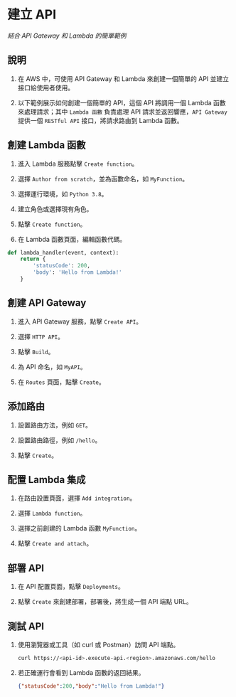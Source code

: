 # 建立 API

_結合 API Gateway 和 Lambda 的簡單範例_

## 說明

1. 在 AWS 中，可使用 API Gateway 和 Lambda 來創建一個簡單的 API 並建立接口給使用者使用。

2. 以下範例展示如何創建一個簡單的 API，這個 API 將調用一個 Lambda 函數來處理請求；其中 `Lambda 函數` 負責處理 API 請求並返回響應，`API Gateway` 提供一個 `RESTful API` 接口，將請求路由到 Lambda 函數。


## 創建 Lambda 函數

1. 進入 Lambda 服務點擊 `Create function`。

2. 選擇 `Author from scratch`，並為函數命名，如 `MyFunction`。

3. 選擇運行環境，如 `Python 3.8`。

4. 建立角色或選擇現有角色。

5. 點擊 `Create function`。

6. 在 Lambda 函數頁面，編輯函數代碼。

```python
def lambda_handler(event, context):
    return {
        'statusCode': 200,
        'body': 'Hello from Lambda!'
    }
```

## 創建 API Gateway

1. 進入 API Gateway 服務，點擊 `Create API`。

2. 選擇 `HTTP API`。

3. 點擊 `Build`。

4. 為 API 命名，如 `MyAPI`。

5. 在 `Routes` 頁面，點擊 `Create`。

## 添加路由

1. 設置路由方法，例如 `GET`。

2. 設置路由路徑，例如 `/hello`。

3. 點擊 `Create`。

## 配置 Lambda 集成

1. 在路由設置頁面，選擇 `Add integration`。

2. 選擇 `Lambda function`。

3. 選擇之前創建的 Lambda 函數 `MyFunction`。

4. 點擊 `Create and attach`。

## 部署 API

1. 在 API 配置頁面，點擊 `Deployments`。

2. 點擊 `Create` 來創建部署，部署後，將生成一個 API 端點 URL。

## 測試 API

1. 使用瀏覽器或工具（如 curl 或 Postman）訪問 API 端點。

    ```bash
    curl https://<api-id>.execute-api.<region>.amazonaws.com/hello
    ```

2. 若正確運行會看到 Lambda 函數的返回結果。

    ```json
    {"statusCode":200,"body":"Hello from Lambda!"}
    ```


